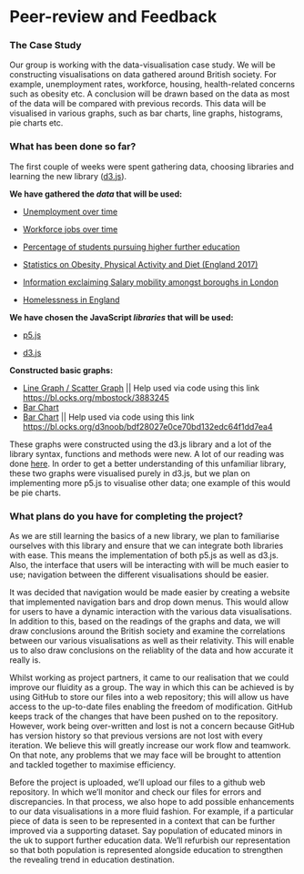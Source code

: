 <!-- 
If you do not have a markdown preview extension and would like to install one, please follow these instructions:
1. Go to File > Extensions Manager... (or click the 'brick' on the sidebar ->)
2. Seach for 'Markdown Preview'
3. Install the 'Markdown Preview' extension by Glenn Ruehle
4. You should see a new icon on the sidebar [ M↓ ] ->
5. If you click the icon you will be able to have a split screen preview of this README.md with interactive links.
-->

# Peer-review and Feedback

### The Case Study

Our group is working with the data-visualisation case study. We will be constructing visualisations on data gathered around British society. For example, unemployment rates, workforce, housing, health-related concerns such as obesity etc. A conclusion will be drawn based on the data as most of the data will be compared with previous records. This data will be visualised in various graphs, such as bar charts, line graphs, histograms, pie charts etc.

### What has been done so far?

The first couple of weeks were spent gathering data, choosing libraries and learning the new library ([d3.js](https://d3js.org)).

**We have gathered the _data_ that will be used:**

- [Unemployment over time](https://data.london.gov.uk/dataset/unemployment-rate-region)

- [Workforce jobs over time](https://data.london.gov.uk/dataset/workforce-jobs)

- [Percentage of students pursuing higher further education](https://data.london.gov.uk/dataset/further-education-and-higher-education-destinations-ks5-students-borough-and-insti?q=further%20edu)

- [Statistics on Obesity, Physical Activity and Diet (England 2017)](https://data.gov.uk/dataset/statistics_on_obesity_physical_activity_and_diet_england/resource/faa0747c-7557-4ce1-97db-8a40a07671e5)

- [Information exclaiming Salary mobility amongst boroughs in London](https://data.london.gov.uk/dataset/earnings-workplace-borough)

- [Homelessness in England](https://data.gov.uk/dataset/homelessness-in-england/resource/a3d31172-2049-4280-a77f-7d4b88cadccb)

**We have chosen the JavaScript _libraries_ that will be used:**

- [p5.js](https://p5js.org)

- [d3.js](https://d3js.org)

**Constructed basic graphs:**

- [Line Graph / Scatter Graph](unemployment.html) || Help used via code using this link https://bl.ocks.org/mbostock/3883245
- [Bar Chart](obesity.html)
- [Bar Chart](percentageGoingUniversity.html) || Help used via code using this link https://bl.ocks.org/d3noob/bdf28027e0ce70bd132edc64f1dd7ea4

These graphs were constructed using the d3.js library and a lot of the library syntax, functions and methods were new. A lot of our reading was done [here](https://github.com/d3). In order to get a better understanding of this unfamiliar library, these two graphs were visualised purely in d3.js, but we plan on implementing more p5.js to visualise other data; one example of this would be pie charts.

### What plans do you have for completing the project?

As we are still learning the basics of a new library, we plan to familiarise ourselves with this library and ensure that we can integrate both libraries with ease. This means the implementation of both p5.js as well as d3.js. Also, the interface that users will be interacting with will be much easier to use; navigation between the different visualisations should be easier.

It was decided that navigation would be made easier by creating a website that implemented navigation bars and drop down menus. This would allow for users to have a dynamic interaction with the various data visualisations. In addition to this, based on the readings of the graphs and data, we will draw conclusions around the British society and examine the correlations between our various visualisations as well as their relativity. This will enable us to also draw conclusions on the reliablity of the data and how accurate it really is.

Whilst working as project partners, it came to our realisation that we could improve our fluidity as a group. The way in which this can be achieved is by using GitHub to store our files into a web repository; this will allow us have access to the up-to-date files enabling the freedom of modification. GitHub keeps track of the changes that have been pushed on to the repository. However, work being over-written and lost is not a concern because GitHub has version history so that previous versions are not lost with every iteration. We believe this will greatly increase our work flow and teamwork. On that note, any problems that we may face will be brought to attention and tackled together to maximise efficiency.

Before the project is uploaded, we’ll upload our files to a github web repository. In which we’ll monitor and check our files for errors and discrepancies. In that process, we also hope to add possible enhancements to our data visualisations in a more fluid fashion. For example, if a particular piece of data is seen to be represented in a context that can be further improved via a supporting dataset. Say population of educated minors in the uk to support further education data. We’ll refurbish our representation so that both population is represented alongside education to strengthen the revealing trend in education destination.